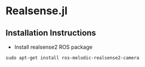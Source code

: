 # Realsense.jl

## Installation Instructions
- Install realsense2 ROS package
```
sudo apt-get install ros-melodic-realsense2-camera
```
